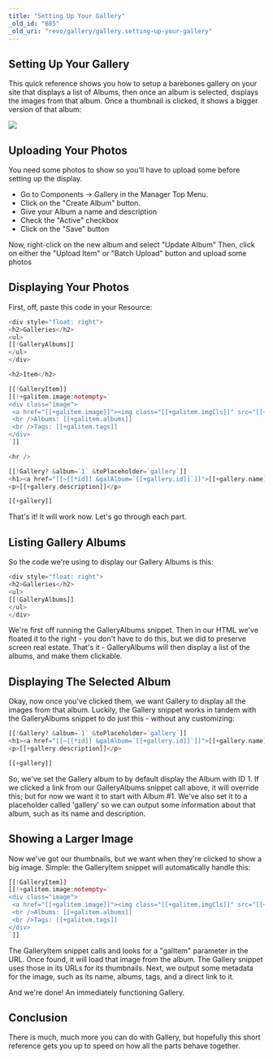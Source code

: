 ```yaml
---
title: "Setting Up Your Gallery"
_old_id: "885"
_old_uri: "revo/gallery/gallery.setting-up-your-gallery"
---
```


## Setting Up Your Gallery

This quick reference shows you how to setup a barebones gallery on your site that displays a list of Albums, then once an album is selected, displays the images from that album. Once a thumbnail is clicked, it shows a bigger version of that album:

![](/download/attachments/32243714/gallery-demo.png?version=1&modificationDate=1286546262000)

## Uploading Your Photos

You need some photos to show so you'll have to upload some before setting up the display.

- Go to Components -> Gallery in the Manager Top Menu.
- Click on the "Create Album" button.
- Give your Album a name and description
- Check the "Active" checkbox
- Click on the "Save" button

Now, right-click on the new album and select "Update Album"
Then, click on either the "Upload Item" or "Batch Upload" button and upload some photos

## Displaying Your Photos

First, off, paste this code in your Resource:

 ``` php
<div style="float: right">
<h2>Galleries</h2>
<ul>
[[!GalleryAlbums]]
</ul>
</div>

<h2>Item</h2>

[[!GalleryItem]]
[[!+galitem.image:notempty=`
<div class="image">
  <a href="[[+galitem.image]]"><img class="[[+galitem.imgCls]]" src="[[+galitem.image]]" alt="[[+galitem.name]]" /></a>
  <br />Albums: [[+galitem.albums]]
  <br />Tags: [[+galitem.tags]]
</div>
`]]

<hr />

[[!Gallery? &album=`1` &toPlaceholder=`gallery`]]
<h1><a href="[[~[[*id]] &galAlbum=`[[+gallery.id]]`]]">[[+gallery.name]]</a></h1>
<p>[[+gallery.description]]</p>

[[+gallery]]
```

That's it! It will work now. Let's go through each part.

## Listing Gallery Albums

So the code we're using to display our Gallery Albums is this:

 ``` php
<div style="float: right">
<h2>Galleries</h2>
<ul>
[[!GalleryAlbums]]
</ul>
</div>
```

We're first off running the GalleryAlbums snippet. Then in our HTML we've floated it to the right - you don't have to do this, but we did to preserve screen real estate. That's it - GalleryAlbums will then display a list of the albums, and make them clickable.

## Displaying The Selected Album

Okay, now once you've clicked them, we want Gallery to display all the images from that album. Luckily, the Gallery snippet works in tandem with the GalleryAlbums snippet to do just this - without any customizing:

 ``` php
[[!Gallery? &album=`1` &toPlaceholder=`gallery`]]
<h1><a href="[[~[[*id]] &galAlbum=`[[+gallery.id]]`]]">[[+gallery.name]]</a></h1>
<p>[[+gallery.description]]</p>

[[+gallery]]
```

So, we've set the Gallery album to by default display the Album with ID 1. If we clicked a link from our GalleryAlbums snippet call above, it will override this; but for now we want it to start with Album #1. We've also set it to a placeholder called 'gallery' so we can output some information about that album, such as its name and description.

## Showing a Larger Image

Now we've got our thumbnails, but we want when they're clicked to show a big image. Simple: the GalleryItem snippet will automatically handle this:

 ``` php
[[!GalleryItem]]
[[!+galitem.image:notempty=`
<div class="image">
  <a href="[[+galitem.image]]"><img class="[[+galitem.imgCls]]" src="[[+galitem.image]]" alt="[[+galitem.name]]" /></a>
  <br />Albums: [[+galitem.albums]]
  <br />Tags: [[+galitem.tags]]
</div>
`]]
```

The GalleryItem snippet calls and looks for a "galItem" parameter in the URL. Once found, it will load that image from the album. The Gallery snippet uses those in its URLs for its thumbnails. Next, we output some metadata for the image, such as its name, albums, tags, and a direct link to it.

And we're done! An immediately functioning Gallery.

## Conclusion

There is much, much more you can do with Gallery, but hopefully this short reference gets you up to speed on how all the parts behave together.
